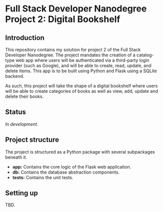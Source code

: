 # Full Stack Developer Nanodegree Project 2: Digital Bookshelf

## Introduction

This repository contains my solution for project 2 of the Full Stack Developer Nanodegree. The project mandates the creation of a catalog-type web app where users will be authenticated via a third-party login provider (such as Google), and will be able to create, read, update, and delete items. This app is to be built using Python and Flask using a SQLite backend.

As such, this project will take the shape of a digital bookshelf where users will be able to create categories of books as well as view, add, update and delete their books.

## Status

_In development._

## Project structure

The project is structured as a Python package with several subpackages beneath it.

* **app:** Contains the core logic of the Flask web application.
* **db:** Contains the database abstraction components.
* **tests:** Contains the unit tests.

## Setting up

TBD.
